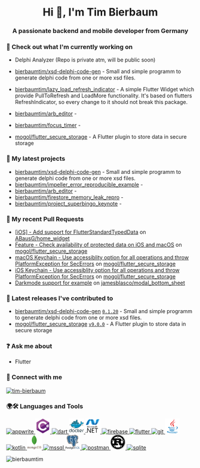 <h1 align="center">Hi 👋, I'm Tim Bierbaum</h1>
<h3 align="center">A passionate backend and mobile developer from Germany</h3>

### 👷 Check out what I'm currently working on
- Delphi Analyzer (Repo is private atm, will be public soon)

- [bierbaumtim/xsd-delphi-code-gen](https://github.com/bierbaumtim/xsd-delphi-code-gen) - Small and simple programm to generate delphi code from one or more xsd files.
- [bierbaumtim/lazy_load_refresh_indicator](https://github.com/bierbaumtim/lazy_load_refresh_indicator) - A simple Flutter Widget which provide PullToRefresh and LoadMore functionality. It&#39;s based on flutters RefreshIndicator, so every change to it should not break this package.
- [bierbaumtim/arb_editor](https://github.com/bierbaumtim/arb_editor) - 
- [bierbaumtim/focus_timer](https://github.com/bierbaumtim/focus_timer) - 
- [mogol/flutter_secure_storage](https://github.com/mogol/flutter_secure_storage) - A Flutter plugin to store data in secure storage

### 🌱 My latest projects

- [bierbaumtim/xsd-delphi-code-gen](https://github.com/bierbaumtim/xsd-delphi-code-gen) - Small and simple programm to generate delphi code from one or more xsd files.
- [bierbaumtim/impeller_error_reproducible_example](https://github.com/bierbaumtim/impeller_error_reproducible_example) - 
- [bierbaumtim/arb_editor](https://github.com/bierbaumtim/arb_editor) - 
- [bierbaumtim/firestore_memory_leak_repro](https://github.com/bierbaumtim/firestore_memory_leak_repro) - 
- [bierbaumtim/project_superbingo_keynote](https://github.com/bierbaumtim/project_superbingo_keynote) - 

### 🔨 My recent Pull Requests

- [[iOS] - Add support for FlutterStandardTypedData](https://github.com/ABausG/home_widget/pull/197) on [ABausG/home_widget](https://github.com/ABausG/home_widget)
- [Feature - Check availability of protected data on iOS and macOS](https://github.com/mogol/flutter_secure_storage/pull/629) on [mogol/flutter_secure_storage](https://github.com/mogol/flutter_secure_storage)
- [macOS Keychain - Use accessiblity option for all operations and throw PlatformException for SecErrors](https://github.com/mogol/flutter_secure_storage/pull/628) on [mogol/flutter_secure_storage](https://github.com/mogol/flutter_secure_storage)
- [iOS Keychain - Use accessiblity option for all operations and throw PlatformException for SecErrors](https://github.com/mogol/flutter_secure_storage/pull/602) on [mogol/flutter_secure_storage](https://github.com/mogol/flutter_secure_storage)
- [Darkmode support for example](https://github.com/jamesblasco/modal_bottom_sheet/pull/232) on [jamesblasco/modal_bottom_sheet](https://github.com/jamesblasco/modal_bottom_sheet)

### 🔭 Latest releases I've contributed to

- [bierbaumtim/xsd-delphi-code-gen](https://github.com/bierbaumtim/xsd-delphi-code-gen) [`0.1.20`](https://github.com/bierbaumtim/xsd-delphi-code-gen/releases/tag/0.1.20) - Small and simple programm to generate delphi code from one or more xsd files.
- [mogol/flutter_secure_storage](https://github.com/mogol/flutter_secure_storage) [`v9.0.0`](https://github.com/mogol/flutter_secure_storage/releases/tag/v9.0.0) - A Flutter plugin to store data in secure storage

### ❓ Ask me about
- Flutter

### 📲 Connect with me
<a href="https://linkedin.com/in/tim-bierbaum" target="blank">
    <img align="center" src="https://raw.githubusercontent.com/rahuldkjain/github-profile-readme-generator/master/src/images/icons/Social/linked-in-alt.svg" alt="tim-bierbaum" height="30" width="40" />
</a>

### 🌍🛠️ Languages and Tools
<p align="left"> 
    <a href="https://appwrite.io" target="_blank" rel="noreferrer"> 
        <img src="https://www.vectorlogo.zone/logos/appwriteio/appwriteio-icon.svg" alt="appwrite" width="40" height="40"/> 
    </a> 
    <a href="https://www.w3schools.com/cs/" target="_blank" rel="noreferrer">
        <img src="https://raw.githubusercontent.com/devicons/devicon/master/icons/csharp/csharp-original.svg" alt="csharp" width="40" height="40"/>
    </a>
    <a href="https://dart.dev" target="_blank" rel="noreferrer"> 
        <img src="https://www.vectorlogo.zone/logos/dartlang/dartlang-icon.svg" alt="dart" width="40" height="40"/>
    </a>
    <a href="https://www.docker.com/" target="_blank" rel="noreferrer">
        <img src="https://raw.githubusercontent.com/devicons/devicon/master/icons/docker/docker-original-wordmark.svg" alt="docker" width="40" height="40"/>
    </a>
    <a href="https://dotnet.microsoft.com/" target="_blank" rel="noreferrer">
        <img src="https://raw.githubusercontent.com/devicons/devicon/master/icons/dot-net/dot-net-original-wordmark.svg" alt="dotnet" width="40" height="40"/>
    </a>
    <a href="https://firebase.google.com/" target="_blank" rel="noreferrer">
        <img src="https://www.vectorlogo.zone/logos/firebase/firebase-icon.svg" alt="firebase" width="40" height="40"/>
    </a>
    <a href="https://flutter.dev" target="_blank" rel="noreferrer">
        <img src="https://www.vectorlogo.zone/logos/flutterio/flutterio-icon.svg" alt="flutter" width="40" height="40"/>
    </a>
    <a href="https://git-scm.com/" target="_blank" rel="noreferrer">
        <img src="https://www.vectorlogo.zone/logos/git-scm/git-scm-icon.svg" alt="git" width="40" height="40"/>
    </a>
    <a href="https://www.java.com" target="_blank" rel="noreferrer">
        <img src="https://raw.githubusercontent.com/devicons/devicon/master/icons/java/java-original.svg" alt="java" width="40" height="40"/>
    </a>
    <a href="https://kotlinlang.org" target="_blank" rel="noreferrer">
        <img src="https://www.vectorlogo.zone/logos/kotlinlang/kotlinlang-icon.svg" alt="kotlin" width="40" height="40"/>
    </a>
    <a href="https://www.mongodb.com/" target="_blank" rel="noreferrer">
        <img src="https://raw.githubusercontent.com/devicons/devicon/master/icons/mongodb/mongodb-original-wordmark.svg" alt="mongodb" width="40" height="40"/>
    </a>
    <a href="https://www.microsoft.com/en-us/sql-server" target="_blank" rel="noreferrer">
        <img src="https://www.svgrepo.com/show/303229/microsoft-sql-server-logo.svg" alt="mssql" width="40" height="40"/>
    </a>
    <a href="https://www.postgresql.org" target="_blank" rel="noreferrer">
        <img src="https://raw.githubusercontent.com/devicons/devicon/master/icons/postgresql/postgresql-original-wordmark.svg" alt="postgresql" width="40" height="40"/>
    </a>
    <a href="https://postman.com" target="_blank" rel="noreferrer">
        <img src="https://www.vectorlogo.zone/logos/getpostman/getpostman-icon.svg" alt="postman" width="40" height="40"/>
    </a>
    <a href="https://www.rust-lang.org" target="_blank" rel="noreferrer">
        <img src="https://raw.githubusercontent.com/devicons/devicon/master/icons/rust/rust-plain.svg" alt="rust" width="40" height="40"/>
    </a>
    <a href="https://www.sqlite.org/" target="_blank" rel="noreferrer">
        <img src="https://www.vectorlogo.zone/logos/sqlite/sqlite-icon.svg" alt="sqlite" width="40" height="40"/>
    </a> 
</p>

<p>
    <img align="left" src="https://github-readme-stats.vercel.app/api/top-langs?username=bierbaumtim&show_icons=true&locale=en&layout=compact" alt="bierbaumtim"/>
</p>